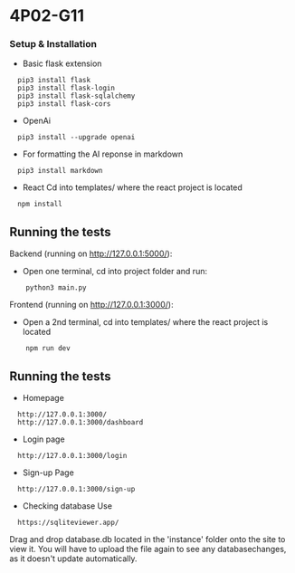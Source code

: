 # 4P02-G11

### Setup & Installation
- Basic flask extension
```
  pip3 install flask
  pip3 install flask-login
  pip3 install flask-sqlalchemy
  pip3 install flask-cors
```

- OpenAi
```
  pip3 install --upgrade openai
```
- For formatting the AI reponse in markdown
```
  pip3 install markdown
```

- React
Cd into templates/ where the react project is located
```
  npm install
```


## Running the tests
Backend (running on http://127.0.0.1:5000/):
- Open one terminal, cd into project folder and run:
```
    python3 main.py
```

Frontend (running on http://127.0.0.1:3000/):
- Open a 2nd terminal, cd into templates/ where the react project is located
```
    npm run dev
```


## Running the tests

- Homepage

```
  http://127.0.0.1:3000/
  http://127.0.0.1:3000/dashboard
```

- Login page

```
  http://127.0.0.1:3000/login
```

- Sign-up Page

```
  http://127.0.0.1:3000/sign-up
```

- Checking database
Use 

```
  https://sqliteviewer.app/
```

Drag and drop database.db located in the 'instance' folder onto the site to view it.
You will have to upload the file again to see any databasechanges, as 
it doesn't update automatically.
